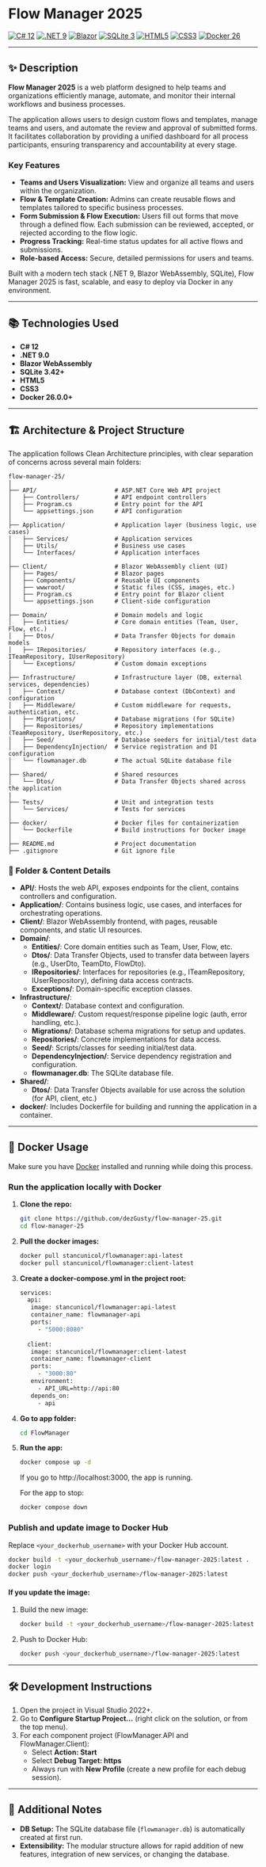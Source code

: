 # Flow Manager 2025

[![C# 12](https://img.shields.io/badge/C%23-12-blue?style=flat-square)](https://learn.microsoft.com/en-us/dotnet/csharp/whats-new/csharp-12)
[![.NET 9](https://img.shields.io/badge/.NET-9.0-blueviolet?style=flat-square)](https://dotnet.microsoft.com/en-us/download/dotnet/9.0)
[![Blazor](https://img.shields.io/badge/Blazor-WebAssembly-purple?style=flat-square)](https://learn.microsoft.com/en-us/aspnet/core/blazor/)
[![SQLite 3](https://img.shields.io/badge/SQLite-3.42-lightgrey?style=flat-square)](https://www.sqlite.org/index.html)
[![HTML5](https://img.shields.io/badge/HTML-5-orange?style=flat-square)](https://developer.mozilla.org/en-US/docs/Web/HTML)
[![CSS3](https://img.shields.io/badge/CSS-3-blue?style=flat-square)](https://developer.mozilla.org/en-US/docs/Web/CSS)
[![Docker 26](https://img.shields.io/badge/Docker-26.0.0-blue?style=flat-square)](https://docs.docker.com/engine/release-notes/)

---

## ✨ Description

**Flow Manager 2025** is a web platform designed to help teams and organizations efficiently manage, automate, and monitor their internal workflows and business processes.

The application allows users to design custom flows and templates, manage teams and users, and automate the review and approval of submitted forms. It facilitates collaboration by providing a unified dashboard for all process participants, ensuring transparency and accountability at every stage.

### Key Features

- **Teams and Users Visualization:** View and organize all teams and users within the organization.
- **Flow & Template Creation:** Admins can create reusable flows and templates tailored to specific business processes.
- **Form Submission & Flow Execution:** Users fill out forms that move through a defined flow. Each submission can be reviewed, accepted, or rejected according to the flow logic.
- **Progress Tracking:** Real-time status updates for all active flows and submissions.
- **Role-based Access:** Secure, detailed permissions for users and teams.

Built with a modern tech stack (.NET 9, Blazor WebAssembly, SQLite), Flow Manager 2025 is fast, scalable, and easy to deploy via Docker in any environment.

---

## 📚 Technologies Used

- **C# 12**
- **.NET 9.0**
- **Blazor WebAssembly**
- **SQLite 3.42+**
- **HTML5**
- **CSS3**
- **Docker 26.0.0+**

---

## 🏗️ Architecture & Project Structure

The application follows Clean Architecture principles, with clear separation of concerns across several main folders:

```
flow-manager-25/
│
├── API/                      # ASP.NET Core Web API project
│   ├── Controllers/          # API endpoint controllers
│   ├── Program.cs            # Entry point for the API
│   └── appsettings.json      # API configuration
│
├── Application/              # Application layer (business logic, use cases)
│   ├── Services/             # Application services
│   ├── Utils/                # Business use cases
│   └── Interfaces/           # Application interfaces
│
├── Client/                   # Blazor WebAssembly client (UI)
│   ├── Pages/                # Blazor pages
│   ├── Components/           # Reusable UI components
│   ├── wwwroot/              # Static files (CSS, images, etc.)
│   ├── Program.cs            # Entry point for Blazor client
│   └── appsettings.json      # Client-side configuration
│
├── Domain/                   # Domain models and logic
│   ├── Entities/             # Core domain entities (Team, User, Flow, etc.)
│   ├── Dtos/                 # Data Transfer Objects for domain models
│   ├── IRepositories/        # Repository interfaces (e.g., ITeamRepository, IUserRepository)
│   └── Exceptions/           # Custom domain exceptions
│
├── Infrastructure/           # Infrastructure layer (DB, external services, dependencies)
│   ├── Context/              # Database context (DbContext) and configuration
│   ├── Middleware/           # Custom middleware for requests, authentication, etc.
│   ├── Migrations/           # Database migrations (for SQLite)
│   ├── Repositories/         # Repository implementations (TeamRepository, UserRepository, etc.)
│   ├── Seed/                 # Database seeders for initial/test data
│   ├── DependencyInjection/  # Service registration and DI configuration
│   └── flowmanager.db        # The actual SQLite database file
│
├── Shared/                   # Shared resources
│   └── Dtos/                 # Data Transfer Objects shared across the application
|
├── Tests/                    # Unit and integration tests
│   └── Services/             # Tests for services
│
├── docker/                   # Docker files for containerization
│   └── Dockerfile            # Build instructions for Docker image
│
├── README.md                 # Project documentation
├── .gitignore                # Git ignore file
```

### 📂 Folder & Content Details

- **API/**: Hosts the web API, exposes endpoints for the client, contains controllers and configuration.
- **Application/**: Contains business logic, use cases, and interfaces for orchestrating operations.
- **Client/**: Blazor WebAssembly frontend, with pages, reusable components, and static UI resources.
- **Domain/**:  
  - **Entities/**: Core domain entities such as Team, User, Flow, etc.
  - **Dtos/**: Data Transfer Objects, used to transfer data between layers (e.g., UserDto, TeamDto, FlowDto).
  - **IRepositories/**: Interfaces for repositories (e.g., ITeamRepository, IUserRepository), defining data access contracts.
  - **Exceptions/**: Domain-specific exception classes.
- **Infrastructure/**:  
  - **Context/**: Database context and configuration.
  - **Middleware/**: Custom request/response pipeline logic (auth, error handling, etc.).
  - **Migrations/**: Database schema migrations for setup and updates.
  - **Repositories/**: Concrete implementations for data access.
  - **Seed/**: Scripts/classes for seeding initial/test data.
  - **DependencyInjection/**: Service dependency registration and configuration.
  - **flowmanager.db**: The SQLite database file.
- **Shared/**:
  - **Dtos/**: Data Transfer Objects available for use across the solution (for API, client, etc.)
- **docker/**: Includes Dockerfile for building and running the application in a container.

---

## 🐳 Docker Usage

Make sure you have [Docker](https://www.docker.com/get-started) installed and running while doing this process.

### Run the application locally with Docker

1. **Clone the repo:**
   ```bash
   git clone https://github.com/dezGusty/flow-manager-25.git
   cd flow-manager-25
   ```

2. **Pull the docker images:**
   ```bash
   docker pull stancunicol/flowmanager:api-latest
   docker pull stancunicol/flowmanager:client-latest
   ```

3. **Create a docker-compose.yml in the project root:**
   ```bash
   services:
     api:
      image: stancunicol/flowmanager:api-latest
      container_name: flowmanager-api
      ports:
        - "5000:8080"
  
     client:
      image: stancunicol/flowmanager:client-latest
      container_name: flowmanager-client
      ports:
        - "3000:80"
      environment:
        - API_URL=http://api:80
      depends_on:
        - api
   ```

4. **Go to app folder:**
   ```bash
   cd FlowManager
   ```   

5. **Run the app:**
   ```bash
   docker compose up -d
   ```

   If you go to http://localhost:3000, the app is running.

   For the app to stop:
   ```bash
   docker compose down
   ```

### Publish and update image to Docker Hub

Replace `<your_dockerhub_username>` with your Docker Hub account.

```bash
docker build -t <your_dockerhub_username>/flow-manager-2025:latest .
docker login
docker push <your_dockerhub_username>/flow-manager-2025:latest
```

#### If you update the image:

1. Build the new image:
   ```bash
   docker build -t <your_dockerhub_username>/flow-manager-2025:latest .
   ```
2. Push to Docker Hub:
   ```bash
   docker push <your_dockerhub_username>/flow-manager-2025:latest
   ```

---

## 🛠️ Development Instructions

1. Open the project in Visual Studio 2022+.
2. Go to **Configure Startup Project...** (right click on the solution, or from the top menu).
3. For each component project (FlowManager.API and FlowManager.Client):
    - Select **Action: Start**
    - Select **Debug Target: https**
    - Always run with **New Profile** (create a new profile for each debug session).
   
---

## 📝 Additional Notes

- **DB Setup:** The SQLite database file (`flowmanager.db`) is automatically created at first run.
- **Extensibility:** The modular structure allows for rapid addition of new features, integration of new services, or changing the database.
